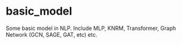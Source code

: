 # basic_model
Some basic model in NLP. 
Include MLP, KNRM, Transformer, Graph Network (GCN, SAGE, GAT, etc) etc.
